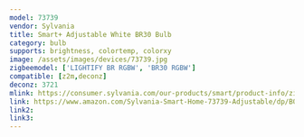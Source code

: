 ```yaml
---
model: 73739
vendor: Sylvania
title: Smart+ Adjustable White BR30 Bulb
category: bulb
supports: brightness, colortemp, colorxy
image: /assets/images/devices/73739.jpg
zigbeemodel: ['LIGHTIFY BR RGBW', 'BR30 RGBW']
compatible: [z2m,deconz]
deconz: 3721
mlink: https://consumer.sylvania.com/our-products/smart/product-info/zigbee/smart-zigbee-adjustable-white-br30-bulb/index.jsp
link: https://www.amazon.com/Sylvania-Smart-Home-73739-Adjustable/dp/B0196M5YAS
link2: 
link3: 
---
```

